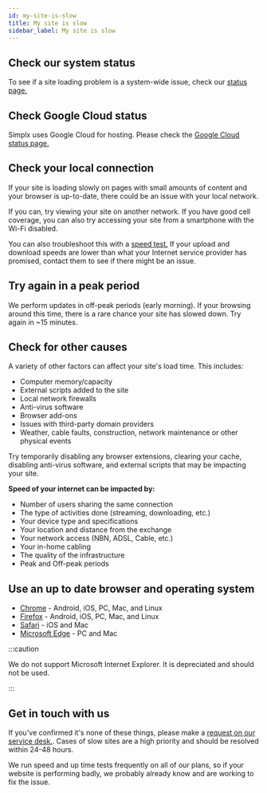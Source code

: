 ```yaml
---
id: my-site-is-slow
title: My site is slow
sidebar_label: My site is slow
---
```


## Check our system status

To see if a site loading problem is a system-wide issue, check our [status page.](https://jessicasutherlanddesign.statuspage.io/) 

## Check Google Cloud status

Simplx uses Google Cloud for hosting. Please check the [Google Cloud status page.](https://status.cloud.google.com/)

## Check your local connection

If your site is loading slowly on pages with small amounts of content and your browser is up-to-date, there could be an issue with your local network.

If you can, try viewing your site on another network. If you have good cell coverage, you can also try accessing your site from a smartphone with the Wi-Fi disabled.

You can also troubleshoot this with a [speed test.](http://speedtest.net) If your upload and download speeds are lower than what your Internet service provider has promised, contact them to see if there might be an issue.

## Try again in a peak period

We perform updates in off-peak periods (early morning). If your browsing around this time, there is a rare chance your site has slowed down. Try again in ~15 minutes.

## Check for other causes

A variety of other factors can affect your site's load time. This includes:

- Computer memory/capacity
- External scripts added to the site
- Local network firewalls
- Anti-virus software
- Browser add-ons
- Issues with third-party domain providers
- Weather, cable faults, construction, network maintenance or other physical events

Try temporarily disabling any browser extensions, clearing your cache, disabling anti-virus software, and external scripts that may be impacting your site.

**Speed of your internet can be impacted by:**

- Number of users sharing the same connection
- The type of activities done (streaming, downloading, etc.)
- Your device type and specifications
- Your location and distance from the exchange
- Your network access (NBN, ADSL, Cable, etc.)
- Your in-home cabling
- The quality of the infrastructure
- Peak and Off-peak periods

## Use an up to date browser and operating system

- [Chrome](http://www.google.com/chrome/) - Android, iOS, PC, Mac, and Linux
- [Firefox](https://www.mozilla.org/firefox/new/) - Android, iOS, PC, Mac, and Linux
- [Safari](http://www.apple.com/safari/) - iOS and Mac
- [Microsoft Edge](https://www.microsoft.com/windows/microsoft-edge) - PC and Mac

:::caution

We do not support Microsoft Internet Explorer. It is depreciated and should not be used.

:::

## Get in touch with us

If you've confirmed it's none of these things, please make a [request on our service desk.](https://jsjsjs.atlassian.net/servicedesk/customer/portal/1). Cases of slow sites are a high priority and should be resolved within 24-48 hours.

We run speed and up time tests frequently on all of our plans, so if your website is performing badly, we probably already know and are working to fix the issue.
